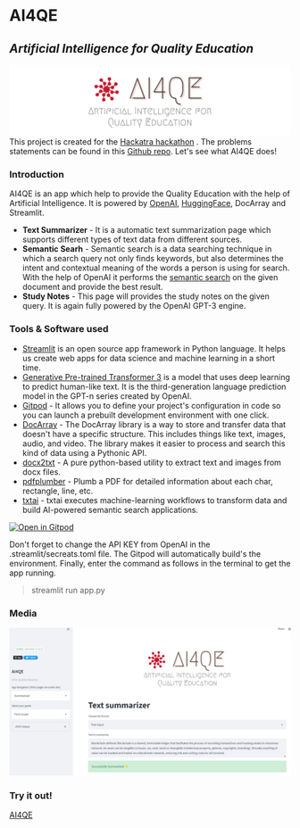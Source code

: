 # AI4QE
## *Artificial Intelligence for Quality Education*
![enter image description here](https://github.com/dotaadarsh/AI4QE/blob/main/asserts/ai4qe.png)
This project is created for the [Hackatra hackathon](https://hackatra.devpost.com/) .  The problems statements can be found in this [Github repo](https://github.com/vruksheco/Hackatra).
Let's see what AI4QE does!

### Introduction
AI4QE is an app which help to provide the Quality Education with the help of Artificial Intelligence.  It is powered by [OpenAI](https://openai.com/), [HuggingFace](https://huggingface.co/), DocArray and Streamlit. 

 - **Text Summarizer** - It is a automatic text summarization page which supports different types of text data from different sources.
 - **Semantic Searh** - Semantic search is a data searching technique in which a search query not only finds keywords, but also determines the intent and contextual meaning of the words a person is using for search. With the help of OpenAI it performs the [semantic search](https://beta.openai.com/docs/guides/search) on the given document and provide the best result.
 - **Study Notes** - This page will provides the study notes on the given query.  It is again fully powered by the OpenAI GPT-3 engine. 

### Tools & Software used

 - [Streamlit](https://streamlit.io/) is an open source app framework in Python language. It helps us create web apps for data science and machine learning in a short time.
 - [Generative Pre-trained Transformer 3](https://beta.openai.com/docs/engines/gpt-3) is a model that uses deep learning to predict human-like text. It is the third-generation language prediction model in the GPT-n series created by OpenAI.
 - [Gitpod](https://www.gitpod.io/) - It allows you to define your project's configuration in code so you can launch a prebuilt development environment with one click.
 - [DocArray](https://docarray.jina.ai/) - The DocArray library is a way to store and transfer data that doesn't have a specific structure. This includes things like text, images, audio, and video. The library makes it easier to process and search this kind of data using a Pythonic API.
 - [docx2txt](https://pypi.org/project/docx2txt/) - A pure python-based utility to extract text and images from docx files.
 - [pdfplumber](https://pypi.org/project/pdfplumber/0.1.2/) - Plumb a PDF for detailed information about each char, rectangle, line, etc.
 - [txtai](https://github.com/neuml/txtai) - txtai executes machine-learning workflows to transform data and build AI-powered semantic search applications.

[![Open in Gitpod](https://gitpod.io/button/open-in-gitpod.svg)](https://gitpod.io/#https://github.com/dotaadarsh/AI4QE)

Don't forget to change the API KEY from OpenAI in the .streamlit/secreats.toml file. The Gitpod will automatically build's the environment. Finally, enter the command as follows in the terminal to get the app running.
>    streamlit run app.py
### Media

[![AI4QE-YT-DEMO](asserts/ai4qe_thumbnail.png)](https://youtu.be/J1n9FTCwLu0)

### Try it out!
[AI4QE](https://share.streamlit.io/dotaadarsh/ai4qe/main/app.py)
